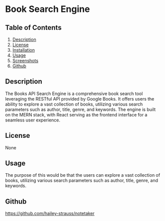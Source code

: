 # Book Search Engine

## Table of Contents

1. [ Description](#Description)
2. [License](#License)
3. [Installation](#Installation)
4. [ Usage](#Usage)
5. [ Screenshots](#Screenshots)
6. [ Github](#Github)

<a name="Description"></a>

## Description

The Books API Search Engine is a comprehensive book search tool leveraging the RESTful API provided by Google Books. It offers users the ability to explore a vast collection of books, utilizing various search parameters such as author, title, genre, and keywords. The engine is built on the MERN stack, with React serving as the frontend interface for a seamless user experience.

<a name="License"></a>

## License

None

<a name="Usage"></a>

## Usage

The purpose of this would be that the users can explore a vast collection of books, utilizing various search parameters such as author, title, genre, and keywords.

## Github

<a name="Github"></a>

https://github.com/hailey-strauss/notetaker

